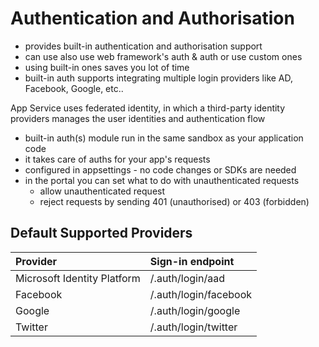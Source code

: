 # Authentication and Authorisation

* provides built-in authentication and authorisation support
* can use also use web framework's auth & auth or use custom ones
* using built-in ones saves you lot of time
* built-in auth supports integrating multiple login providers like AD, Facebook, Google, etc..

App Service uses federated identity, in which a third-party identity providers manages the user identities and authentication flow

* built-in auth(s) module run in the same sandbox as your application code
* it takes care of auths for your app's requests
* configured in appsettings - no code changes or SDKs are needed
* in the portal you can set what to do with unauthenticated requests
    * allow unauthenticated request
    * reject requests by sending 401 (unauthorised) or 403 (forbidden)

## Default Supported Providers

| Provider                    | Sign-in endpoint        |
| :--                        | :--                    |
| Microsoft Identity Platform | /.auth/login/aad        |
| Facebook                    | /.auth/login/facebook   |
| Google                      | /.auth/login/google     |
| Twitter                      | /.auth/login/twitter    |